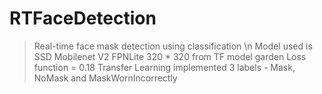 # RTFaceDetection
> Real-time face mask detection using classification \n
> Model used is SSD Mobilenet V2 FPNLite 320 * 320 from TF model garden
> Loss function = 0.18
> Transfer Learning implemented
> 3 labels - Mask, NoMask and MaskWornIncorrectly
